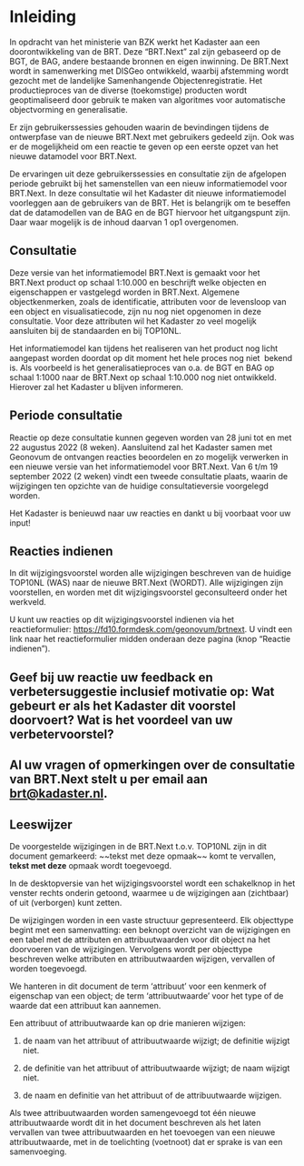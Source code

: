 Inleiding
=========

In opdracht van het ministerie van BZK werkt het Kadaster aan een
doorontwikkeling van de BRT. Deze “BRT.Next” zal zijn gebaseerd op de BGT, de
BAG, andere bestaande bronnen en eigen inwinning. De BRT.Next wordt in
samenwerking met DISGeo ontwikkeld, waarbij afstemming wordt gezocht met de
landelijke Samenhangende Objectenregistratie. Het productieproces van de diverse
(toekomstige) producten wordt geoptimaliseerd door gebruik te maken van
algoritmes voor automatische objectvorming en generalisatie.

Er zijn gebruikerssessies gehouden waarin de bevindingen tijdens de ontwerpfase
van de nieuwe BRT.Next met gebruikers gedeeld zijn. Ook was er de mogelijkheid
om een reactie te geven op een eerste opzet van het nieuwe datamodel voor
BRT.Next.

De ervaringen uit deze gebruikerssessies en consultatie zijn de afgelopen
periode gebruikt bij het samenstellen van een nieuw informatiemodel voor
BRT.Next. In deze consultatie wil het Kadaster dit nieuwe informatiemodel
voorleggen aan de gebruikers van de BRT. Het is belangrijk om te beseffen dat de
datamodellen van de BAG en de BGT hiervoor het uitgangspunt zijn. Daar waar
mogelijk is de inhoud daarvan 1 op1 overgenomen.

Consultatie
-----------

Deze versie van het informatiemodel BRT.Next is gemaakt voor het BRT.Next
product op schaal 1:10.000 en beschrijft welke objecten en eigenschappen er
vastgelegd worden in BRT.Next. Algemene objectkenmerken, zoals de identificatie,
attributen voor de levensloop van een object en visualisatiecode, zijn nu nog
niet opgenomen in deze consultatie. Voor deze attributen wil het Kadaster zo
veel mogelijk aansluiten bij de standaarden en bij TOP10NL.

Het informatiemodel kan tijdens het realiseren van het product nog licht
aangepast worden doordat op dit moment het hele proces nog niet  bekend is. Als
voorbeeld is het generalisatieproces van o.a. de BGT en BAG op schaal 1:1000
naar de BRT.Next op schaal 1:10.000 nog niet ontwikkeld. Hierover zal het
Kadaster u blijven informeren.

Periode consultatie
-------------------

Reactie op deze consultatie kunnen gegeven worden van 28 juni tot en met 22
augustus 2022 (8 weken). Aansluitend zal het Kadaster samen met Geonovum de
ontvangen reacties beoordelen en zo mogelijk verwerken in een nieuwe versie van
het informatiemodel voor BRT.Next. Van 6 t/m 19 september 2022 (2 weken) vindt
een tweede consultatie plaats, waarin de wijzigingen ten opzichte van de huidige
consultatieversie voorgelegd worden.

Het Kadaster is benieuwd naar uw reacties en dankt u bij voorbaat voor uw input!

Reacties indienen
-----------------

In dit wijzigingsvoorstel worden alle wijzigingen beschreven van de huidige
TOP10NL (WAS) naar de nieuwe BRT.Next (WORDT). Alle wijzigingen zijn
voorstellen, en worden met dit wijzigingsvoorstel geconsulteerd onder het
werkveld.

U kunt uw reacties op dit wijzigingsvoorstel indienen via het reactieformulier:
<https://fd10.formdesk.com/geonovum/brtnext>. U vindt een link naar het
reactieformulier midden onderaan deze pagina (knop “Reactie indienen”).

Geef bij uw reactie uw feedback en verbetersuggestie inclusief motivatie op: Wat gebeurt er als het Kadaster dit voorstel doorvoert? Wat is het voordeel van uw verbetervoorstel?
---------------------------------------------------------------------------------------------------------------------------------------------------------------------------------

Al uw vragen of opmerkingen over de consultatie van BRT.Next stelt u per email aan <brt@kadaster.nl>.
-----------------------------------------------------------------------------------------------------

Leeswijzer
----------

De voorgestelde wijzigingen in de BRT.Next t.o.v. TOP10NL zijn in dit document
gemarkeerd: \~\~tekst met deze opmaak\~\~ komt te vervallen, **tekst met deze**
opmaak wordt toegevoegd.

In de desktopversie van het wijzigingsvoorstel wordt een schakelknop in het
venster rechts onderin getoond, waarmee u de wijzigingen aan (zichtbaar) of uit
(verborgen) kunt zetten.

De wijzigingen worden in een vaste structuur gepresenteerd. Elk objecttype
begint met een samenvatting: een beknopt overzicht van de wijzigingen en een
tabel met de attributen en attribuutwaarden voor dit object na het doorvoeren
van de wijzigingen. Vervolgens wordt per objecttype beschreven welke attributen
en attribuutwaarden wijzigen, vervallen of worden toegevoegd.

We hanteren in dit document de term ‘attribuut’ voor een kenmerk of eigenschap
van een object; de term ‘attribuutwaarde’ voor het type of de waarde dat een
attribuut kan aannemen.

Een attribuut of attribuutwaarde kan op drie manieren wijzigen:

1.  de naam van het attribuut of attribuutwaarde wijzigt; de definitie wijzigt
    niet.

2.  de definitie van het attribuut of attribuutwaarde wijzigt; de naam wijzigt
    niet.

3.  de naam en definitie van het attribuut of de attribuutwaarde wijzigen.

Als twee attribuutwaarden worden samengevoegd tot één nieuwe attribuutwaarde
wordt dit in het document beschreven als het laten vervallen van twee
attribuutwaarden en het toevoegen van een nieuwe attribuutwaarde, met in de
toelichting (voetnoot) dat er sprake is van een samenvoeging.
